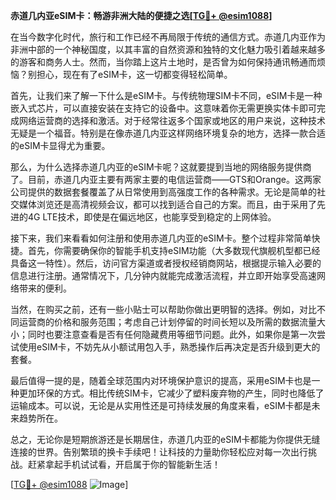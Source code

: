 **赤道几内亚eSIM卡：畅游非洲大陆的便捷之选[[TG💪+ @esim1088](https://t.me/s/esim1088)]**

在当今数字化时代，旅行和工作已经不再局限于传统的通信方式。赤道几内亚作为非洲中部的一个神秘国度，以其丰富的自然资源和独特的文化魅力吸引着越来越多的游客和商务人士。然而，当你踏上这片土地时，是否曾为如何保持通讯畅通而烦恼？别担心，现在有了eSIM卡，这一切都变得轻松简单。

首先，让我们来了解一下什么是eSIM卡。与传统物理SIM卡不同，eSIM卡是一种嵌入式芯片，可以直接安装在支持它的设备中。这意味着你无需更换实体卡即可完成网络运营商的选择和激活。对于经常往返多个国家或地区的用户来说，这种技术无疑是一个福音。特别是在像赤道几内亚这样网络环境复杂的地方，选择一款合适的eSIM卡显得尤为重要。

那么，为什么选择赤道几内亚的eSIM卡呢？这就要提到当地的网络服务提供商了。目前，赤道几内亚主要有两家主要的电信运营商——GTS和Orange。这两家公司提供的数据套餐覆盖了从日常使用到高强度工作的各种需求。无论是简单的社交媒体浏览还是高清视频会议，都可以找到适合自己的方案。而且，由于采用了先进的4G LTE技术，即使是在偏远地区，也能享受到稳定的上网体验。

接下来，我们来看看如何注册和使用赤道几内亚的eSIM卡。整个过程非常简单快捷。首先，你需要确保你的智能手机支持eSIM功能（大多数现代旗舰机型都已经具备这一特性）。然后，访问官方渠道或者授权经销商网站，根据提示输入必要的信息进行注册。通常情况下，几分钟内就能完成激活流程，并立即开始享受高速网络带来的便利。

当然，在购买之前，还有一些小贴士可以帮助你做出更明智的选择。例如，对比不同运营商的价格和服务范围；考虑自己计划停留的时间长短以及所需的数据流量大小；同时也要注意查看是否有任何隐藏费用等细节问题。此外，如果你是第一次尝试使用eSIM卡，不妨先从小额试用包入手，熟悉操作后再决定是否升级到更大的套餐。

最后值得一提的是，随着全球范围内对环境保护意识的提高，采用eSIM卡也是一种更加环保的方式。相比传统SIM卡，它减少了塑料废弃物的产生，同时也降低了运输成本。可以说，无论是从实用性还是可持续发展的角度来看，eSIM卡都是未来趋势所在。

总之，无论你是短期旅游还是长期居住，赤道几内亚的eSIM卡都能为你提供无缝连接的世界。告别繁琐的换卡手续吧！让科技的力量助你轻松应对每一次出行挑战。赶紧拿起手机试试看，开启属于你的智能新生活！

[[TG💪+ @esim1088](https://t.me/s/esim1088) ![Image](https://i.postimg.cc/4NQfJmqS/Snipaste-2025-05-13-00-14-12.png)]